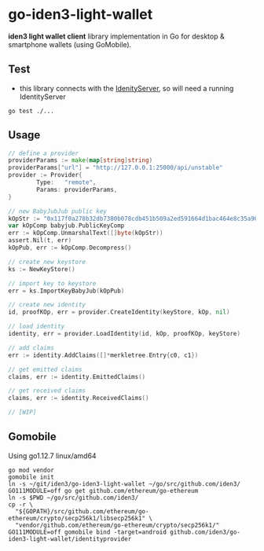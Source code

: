 # go-iden3-light-wallet
**iden3 light wallet client** library implementation in Go for desktop & smartphone wallets (using GoMobile).


## Test
- this library connects with the [IdenityServer](https://github.com/iden3/go-iden3-servers), so will need a running IdentityServer

```
go test ./...
```

## Usage

```go
// define a provider
providerParams := make(map[string]string)
providerParams["url"] = "http://127.0.0.1:25000/api/unstable"
provider := Provider{
        Type:   "remote",
        Params: providerParams,
}

// new BabyJubJub public key
kOpStr := "0x117f0a278b32db7380b078cdb451b509a2ed591664d1bac464e8c35a90646796"
var kOpComp babyjub.PublicKeyComp
err := kOpComp.UnmarshalText([]byte(kOpStr))
assert.Nil(t, err)
kOpPub, err := kOpComp.Decompress()

// create new keystore
ks := NewKeyStore()

// import key to keystore
err = ks.ImportKeyBabyJub(kOpPub)

// create new identity
id, proofKOp, err = provider.CreateIdentity(keyStore, kOp, nil)

// load identity
identity, err = provider.LoadIdentity(id, kOp, proofKOp, keyStore)

// add claims
err := identity.AddClaims([]*merkletree.Entry{c0, c1})

// get emitted claims
claims, err := identity.EmittedClaims()

// get received claims
claims, err := identity.ReceivedClaims()

// [WIP]
```

## Gomobile

Using go1.12.7 linux/amd64

```
go mod vendor
gomobile init
ln -s ~/git/iden3/go-iden3-light-wallet ~/go/src/github.com/iden3/
GO111MODULE=off go get github.com/ethereum/go-ethereum
ln -s $PWD ~/go/src/github.com/iden3/
cp -r \
  "${GOPATH}/src/github.com/ethereum/go-ethereum/crypto/secp256k1/libsecp256k1" \
  "vendor/github.com/ethereum/go-ethereum/crypto/secp256k1/"
GO111MODULE=off gomobile bind -target=android github.com/iden3/go-iden3-light-wallet/identityprovider
```
